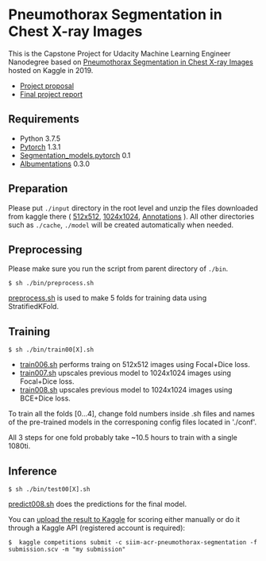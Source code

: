 # Pneumothorax Segmentation in Chest X-ray Images

This is the Capstone Project for Udacity Machine Learning Engineer Nanodegree based on 
[Pneumothorax Segmentation in Chest X-ray Images](
www.kaggle.com/c/siim-acr-pneumothorax-segmentation) hosted on Kaggle in 2019.
- [Project proposal](https://github.com/akuritsyn/udacity-ml-nanodegree/blob/master/pneumothorax/capstone-proposal.pdf)
- [Final project report](https://github.com/akuritsyn/udacity-ml-nanodegree/blob/master/pneumothorax/capstone-final-report.pdf)


## Requirements

- Python 3.7.5
- [Pytorch](https://pytorch.org/) 1.3.1
- [Segmentation_models.pytorch](https://github.com/qubvel/segmentation_models.pytorch) 0.1
- [Albumentations](https://github.com/albumentations-team/albumentations) 0.3.0


## Preparation

Please put `./input` directory in the root level and unzip the files downloaded from kaggle there (
[512x512](https://www.kaggle.com/iafoss/siimacr-pneumothorax-segmentation-data-512),
[1024x1024](https://www.kaggle.com/iafoss/siimacr-pneumothorax-segmentation-data-1024),
[Annotations](https://www.kaggle.com/c/siim-acr-pneumothorax-segmentation/data)
). All other directories such as `./cache`, `./model` will be created automatically when needed.


## Preprocessing

Please make sure you run the script from parent directory of `./bin`.

~~~
$ sh ./bin/preprocess.sh
~~~

[preprocess.sh](https://github.com/akuritsyn/udacity-ml-nanodegree/blob/master/pneumothorax/bin/preprocess.sh) is used to make 5 folds for training data using StratifiedKFold.



## Training

~~~
$ sh ./bin/train00[X].sh
~~~

- [train006.sh](https://github.com/akuritsyn/udacity-ml-nanodegree/blob/master/pneumothorax/bin/train006.sh) performs traing on 512x512 images using Focal+Dice loss. 
- [train007.sh](https://github.com/akuritsyn/udacity-ml-nanodegree/blob/master/pneumothorax/bin/train007.sh) upscales previous model to 1024x1024 images using Focal+Dice loss. 
- [train008.sh](https://github.com/akuritsyn/udacity-ml-nanodegree/blob/master/pneumothorax/bin/train008.sh) upscales previous model to 1024x1024 images using BCE+Dice loss.

To train all the folds [0...4], change fold numbers inside .sh files and names of the pre-trained models in the corresponing config files located in './conf'.

All 3 steps for one fold probably take ~10.5 hours to train with a single 1080ti.


## Inference

~~~
$ sh ./bin/test00[X].sh
~~~
[predict008.sh](https://github.com/akuritsyn/udacity-ml-nanodegree/blob/master/pneumothorax/bin/test008.sh) does the predictions for the final model.

You can [upload the result to Kaggle](https://www.kaggle.com/c/siim-acr-pneumothorax-segmentation/submissions) for scoring either manually or do it through a Kaggle API (registered account is required):
~~~
$  kaggle competitions submit -c siim-acr-pneumothorax-segmentation -f submission.scv -m "my submission"
~~~